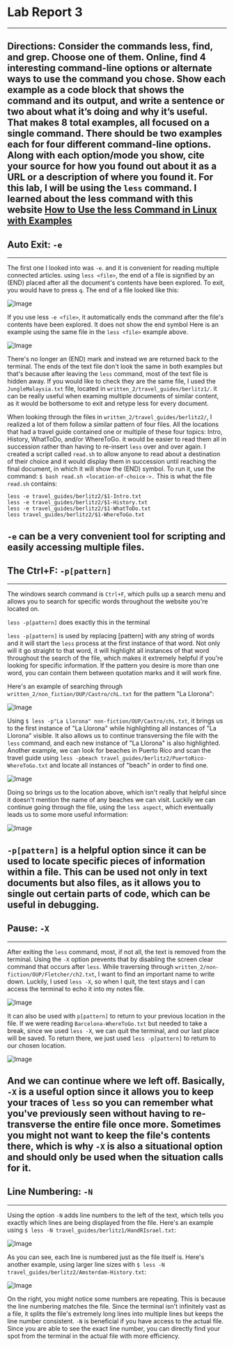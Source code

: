 # Lab Report 3
---
Directions: Consider the commands less, find, and grep. Choose one of them. Online, find 4 interesting command-line options or alternate ways to use the command you chose. Show each example as a code block that shows the command and its output, and write a sentence or two about what it’s doing and why it’s useful. That makes 8 total examples, all focused on a single command. There should be two examples each for four different command-line options. Along with each option/mode you show, cite your source for how you found out about it as a URL or a description of where you found it.
For this lab, I will be using the `less` command.
I learned about the less command with this website [How to Use the less Command in Linux with Examples](https://phoenixnap.com/kb/less-command-in-linux)
---
## Auto Exit: `-e`
--- 
The first one I looked into was `-e`. and it is convenient for reading multiple connected articles.
using `less <file>`, the end of a file is signified by an (END) placed after all the document's contents have been explored. To exit, you would have to press `q`.
The end of a file looked like this:

![Image](lab3img1.png)

If you use less `-e <file>`, it automatically ends the command after the file's contents have been explored. It does not show the end symbol
Here is an example using the same file in the `less <file>` example above.

![Image](lab3img2.png)

There's no longer an (END) mark and instead we are returned back to the terminal. 
The ends of the text file don't look the same in both examples but that's because after leaving the `less` command, most of the text file is hidden away. If you would like to check they are the same file, I used the `JungleMalaysia.txt` file, located in `written_2/travel_guides/berlitz1/`.
it can be really useful when examing multiple documents of similar content, as it would be bothersome to exit and retype less for every document.

When looking through the files in `written_2/travel_guides/berlitz2/`, I realized a lot of them follow a similar pattern of four files. All the locations that had a travel guide contained one or multiple of these four topics: Intro, History, WhatToDo, and/or WhereToGo. it would be easier to read them all in succession rather than having to re-insert `less` over and over again. I created a script called `read.sh` to allow anyone to read about a destination of their choice and it would display them in succession until reaching the final document, in which it will show the (END) symbol. To run it, use the command: `$ bash read.sh <location-of-choice->.`
This is what the file `read.sh` contains:
```
less -e travel_guides/berlitz2/$1-Intro.txt
less -e travel_guides/berlitz2/$1-History.txt
less -e travel_guides/berlitz2/$1-WhatToDo.txt
less travel_guides/berlitz2/$1-WhereToGo.txt
```
`-e` can be a very convenient tool for scripting and easily accessing multiple files.
---
## The Ctrl+F: `-p[pattern]`
---
The windows search command is `Ctrl+F`, which pulls up a search menu and allows you to search for specific words throughout the website you're located on. 

`less -p[pattern]` does exactly this in the terminal

`less -p[pattern]` is used by replacing [pattern] with any string of words and it will start the `less` process at the first instance of that word. Not only will it go straight to that word, it will highlight all instances of that word throughout the search of the file, which makes it extremely helpful if you're looking for specific information. If the pattern you desire is more than one word, you can contain them between quotation marks and it will work fine.

Here's an example of searching through `written_2/non_fiction/OUP/Castro/chL.txt` for the pattern "La Llorona":

![Image](lab3img3.png)

Using `$ less -p"La Llorona" non-fiction/OUP/Castro/chL.txt`, it brings us to the first instance of "La Llorona" while highlighting all instances of "La Llorona" visible. It also allows us to continue transversing the file with the `less` command, and each new instance of "La Llorona" is also highlighted.
Another example, we can look for beaches in Puerto Rico and scan the travel guide using `less -pbeach travel_guides/berlitz2/PuertoRico-WhereToGo.txt` and locate all instances of "beach" in order to find one.

![Image](lab3img4.png)

Doing so brings us to the location above, which isn't really that helpful since it doesn't mention the name of any beaches we can visit. Luckily we can continue going through the file, using the `less aspect`, which eventually leads us to some more useful information:

![Image](lab3img5.png)

`-p[pattern]` is a helpful option since it can be used to locate specific pieces of information within a file. This can be used not only in text documents but also files, as it allows you to single out certain parts of code, which can be useful in debugging.
---
## Pause: `-X`
---
After exiting the `less` command, most, if not all, the text is removed from the terminal. Using the `-X` option prevents that by disabling the screen clear command that occurs after `less`.
While traversing through `written_2/non-fiction/OUP/Fletcher/ch2.txt`, I want to find an important name to write down. Luckily, I used `less -X`, so when I quit, the text stays and I can access the terminal to echo it into my notes file.

![Image](lab3img6.png)

It can also be used with `p[pattern]` to return to your previous location in the file. If we were reading `Barcelona-WhereToGo.txt` but needed to take a break, since we used `less -X`, we can quit the terminal, and our last place will be saved. To return there, we just used `less -p[pattern]` to return to our chosen location.

![Image](lab3img7.png)

And we can continue where we left off.
Basically, `-X` is a useful option since it allows you to keep your traces of `less` so you can remember what you've previously seen without having to re-transverse the entire file once more. Sometimes you might not want to keep the file's contents there, which is why `-X` is also a situational option and should only be used when the situation calls for it.
---
## Line Numbering: `-N`
---
Using the option `-N` adds line numbers to the left of the text, which tells you exactly which lines are being displayed from the file.
Here's an example using `$ less -N travel_guides/berlitz1/HandRIsrael.txt`:

![Image](lab3img8.png)

As you can see, each line is numbered just as the file itself is.
Here's another example, using larger line sizes with `$ less -N travel_guides/berlitz2/Amsterdam-History.txt`:

![Image](lab3img9.png)

On the right, you might notice some numbers are repeating. This is because the line numbering matches the file. Since the terminal isn't infinitely vast as a file, it splits the file's extremely long lines into multiple lines but keeps the line number consistent.
`-N` is beneficial if you have access to the actual file. Since you are able to see the exact line number, you can directly find your spot from the terminal in the actual file with more efficiency.



